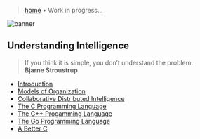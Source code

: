 > [home](/)
> &bull; Work in progress...

![banner](/computing/photos/banner.png)

## Understanding Intelligence

> If you think it is simple, you don’t understand the problem.  
> **Bjarne Stroustrup**

* [Introduction](introduction)
* [Models of Organization](models)
* [Collaborative Distributed Intelligence](/cdi)
* [The C Programming Language](/c)
* [The C++ Progamming Language](/cpp)
* [The Go Programming Language](/go)
* [A Better C](/abc)
